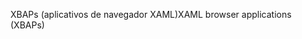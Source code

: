 <span data-ttu-id="16fa5-101">XBAPs (aplicativos de navegador XAML)</span><span class="sxs-lookup"><span data-stu-id="16fa5-101">XAML browser applications (XBAPs)</span></span>